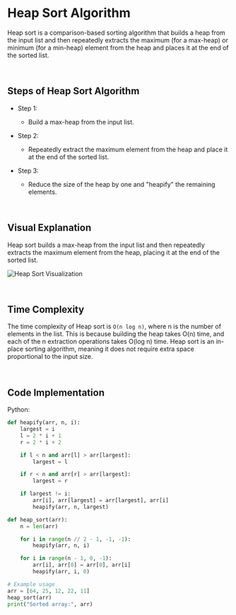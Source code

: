 # Heap Sort Algorithm

Heap sort is a comparison-based sorting algorithm that builds a heap from the input list and then repeatedly extracts the maximum (for a max-heap) or minimum (for a min-heap) element from the heap and places it at the end of the sorted list.

<br/>

## Steps of Heap Sort Algorithm

* Step 1:
  - Build a max-heap from the input list.

* Step 2:
  - Repeatedly extract the maximum element from the heap and place it at the end of the sorted list.

* Step 3:
  - Reduce the size of the heap by one and "heapify" the remaining elements.

<br/>

## Visual Explanation

Heap sort builds a max-heap from the input list and then repeatedly extracts the maximum element from the heap, placing it at the end of the sorted list.

![Heap Sort Visualization](https://upload.wikimedia.org/wikipedia/commons/4/4d/Heapsort-example.gif)

<br/>

## Time Complexity

The time complexity of Heap sort is `O(n log n)`, where n is the number of elements in the list. This is because building the heap takes O(n) time, and each of the n extraction operations takes O(log n) time. Heap sort is an in-place sorting algorithm, meaning it does not require extra space proportional to the input size.

<br/>

## Code Implementation

Python:

```python
def heapify(arr, n, i):
    largest = i
    l = 2 * i + 1
    r = 2 * i + 2

    if l < n and arr[l] > arr[largest]:
        largest = l

    if r < n and arr[r] > arr[largest]:
        largest = r

    if largest != i:
        arr[i], arr[largest] = arr[largest], arr[i]
        heapify(arr, n, largest)

def heap_sort(arr):
    n = len(arr)

    for i in range(n // 2 - 1, -1, -1):
        heapify(arr, n, i)

    for i in range(n - 1, 0, -1):
        arr[i], arr[0] = arr[0], arr[i]
        heapify(arr, i, 0)

# Example usage
arr = [64, 25, 12, 22, 11]
heap_sort(arr)
print("Sorted array:", arr)
